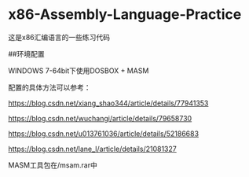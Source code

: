 # x86-Assembly-Language-Practice

这是x86汇编语言的一些练习代码

##环境配置

WINDOWS 7-64bit下使用DOSBOX + MASM

配置的具体方法可以参考：

<https://blog.csdn.net/xiang_shao344/article/details/77941353>

<https://blog.csdn.net/wuchangi/article/details/79658730>

<https://blog.csdn.net/u013761036/article/details/52186683>

<https://blog.csdn.net/lane_l/article/details/21081327>

MASM工具包在/msam.rar中

